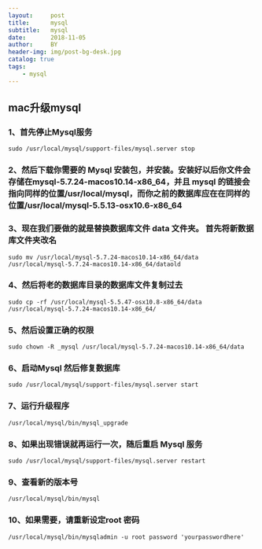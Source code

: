 ```yaml
---
layout:     post
title:      mysql
subtitle:   mysql
date:       2018-11-05
author:     BY
header-img: img/post-bg-desk.jpg
catalog: true
tags:
    - mysql
---
```

## mac升级mysql
### 1、首先停止Mysql服务
```
sudo /usr/local/mysql/support-files/mysql.server stop
```
### 2、然后下载你需要的 Mysql 安装包，并安装。安装好以后你文件会存储在mysql-5.7.24-macos10.14-x86_64，并且 mysql 的链接会指向同样的位置/usr/local/mysql，而你之前的数据库应在在同样的位置/usr/local/mysql-5.5.13-osx10.6-x86_64

### 3、现在我们要做的就是替换数据库文件  data 文件夹。 首先将新数据库文件夹改名
```
sudo mv /usr/local/mysql-5.7.24-macos10.14-x86_64/data /usr/local/mysql-5.7.24-macos10.14-x86_64/dataold
```
### 4、然后将老的数据库目录的数据库文件复制过去

```
sudo cp -rf /usr/local/mysql-5.5.47-osx10.8-x86_64/data /usr/local/mysql-5.7.24-macos10.14-x86_64/
```
### 5、然后设置正确的权限
```
sudo chown -R _mysql /usr/local/mysql-5.7.24-macos10.14-x86_64/data
```
### 6、启动Mysql 然后修复数据库
```
sudo /usr/local/mysql/support-files/mysql.server start
```
### 7、运行升级程序
```
/usr/local/mysql/bin/mysql_upgrade
```
### 8、如果出现错误就再运行一次，随后重启 Mysql 服务
```
sudo /usr/local/mysql/support-files/mysql.server restart
```
### 9、查看新的版本号
```
/usr/local/mysql/bin/mysql
```
### 10、如果需要，请重新设定root 密码
```
/usr/local/mysql/bin/mysqladmin -u root password 'yourpasswordhere'
```
